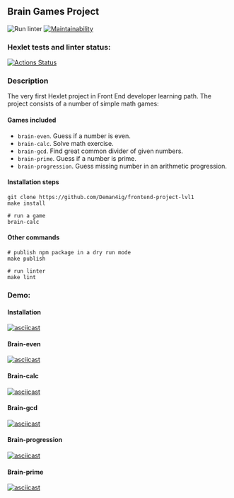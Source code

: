 ## Brain Games Project

![Run linter](https://github.com/Deman4ig/frontend-project-lvl1/workflows/Run%20linter/badge.svg)
[![Maintainability](https://api.codeclimate.com/v1/badges/68109c013231db09e75e/maintainability)](https://codeclimate.com/github/Deman4ig/frontend-project-lvl1/maintainability)

### Hexlet tests and linter status:
[![Actions Status](https://github.com/Deman4ig/frontend-project-lvl1/workflows/hexlet-check/badge.svg)](https://github.com/Deman4ig/frontend-project-lvl1/actions)

### Description
The very first Hexlet project in Front End developer learning path. The project consists of a number of simple math games:

#### Games included

* `brain-even`. Guess if a number is even.
* `brain-calc`. Solve math exercise.
* `brain-gcd`. Find great common divider of given numbers.
* `brain-prime`. Guess if a number is prime.
* `brain-progression`. Guess missing number in an arithmetic progression.

#### Installation steps
```
git clone https://github.com/Deman4ig/frontend-project-lvl1
make install

# run a game
brain-calc
```

#### Other commands
```
# publish npm package in a dry run mode
make publish

# run linter
make lint
```

### Demo:
#### Installation
[![asciicast](https://asciinema.org/a/NnQpV3AaOOKHZ3fROEe8Ej87j.svg)](https://asciinema.org/a/NnQpV3AaOOKHZ3fROEe8Ej87j)

#### Brain-even
[![asciicast](https://asciinema.org/a/pVh4rx0yG3B8rzXgZTidFj8mz.svg)](https://asciinema.org/a/pVh4rx0yG3B8rzXgZTidFj8mz)

#### Brain-calc
[![asciicast](https://asciinema.org/a/XOayTwyQf8UPU0MvTN5gCTl7S.svg)](https://asciinema.org/a/XOayTwyQf8UPU0MvTN5gCTl7S)

#### Brain-gcd
[![asciicast](https://asciinema.org/a/fAQn6e3Olafmw9d7Xf03dxv72.svg)](https://asciinema.org/a/fAQn6e3Olafmw9d7Xf03dxv72)

#### Brain-progression
[![asciicast](https://asciinema.org/a/DfBtPphDejUOzbsaVMmfD9O9Z.svg)](https://asciinema.org/a/DfBtPphDejUOzbsaVMmfD9O9Z)

#### Brain-prime
[![asciicast](https://asciinema.org/a/tzKW6OlogF8FM7rGkOAbuQIsl.svg)](https://asciinema.org/a/tzKW6OlogF8FM7rGkOAbuQIsl)
